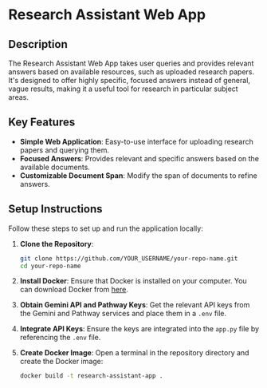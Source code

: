 # Research Assistant Web App

## Description
The Research Assistant Web App takes user queries and provides relevant answers based on available resources, such as uploaded research papers. It's designed to offer highly specific, focused answers instead of general, vague results, making it a useful tool for research in particular subject areas.

## Key Features
- **Simple Web Application**: Easy-to-use interface for uploading research papers and querying them.
- **Focused Answers**: Provides relevant and specific answers based on the available documents.
- **Customizable Document Span**: Modify the span of documents to refine answers.

## Setup Instructions
Follow these steps to set up and run the application locally:

1. **Clone the Repository**:
    ```bash
    git clone https://github.com/YOUR_USERNAME/your-repo-name.git
    cd your-repo-name
    ```

2. **Install Docker**: 
   Ensure that Docker is installed on your computer. You can download Docker from [here](https://www.docker.com/get-started).

3. **Obtain Gemini API and Pathway Keys**: 
   Get the relevant API keys from the Gemini and Pathway services and place them in a `.env` file.

4. **Integrate API Keys**: 
   Ensure the keys are integrated into the `app.py` file by referencing the `.env` file.

5. **Create Docker Image**:
   Open a terminal in the repository directory and create the Docker image:
   ```bash
   docker build -t research-assistant-app .
